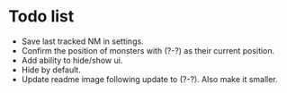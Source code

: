 # Todo list

* Save last tracked NM in settings.
* Confirm the position of monsters with (?-?) as their current position.
* Add ability to hide/show ui.
* Hide by default.
* Update readme image following update to (?-?). Also make it smaller.
